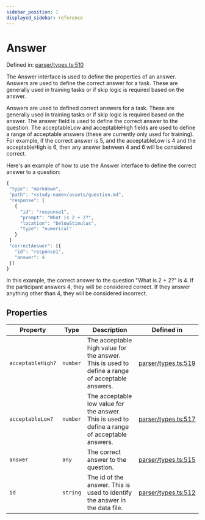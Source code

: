 ```yaml
---
sidebar_position: 1
displayed_sidebar: reference
---
```


# Answer

Defined in: [parser/types.ts:510](https://github.com/revisit-studies/study/blob/8321281ac346f1aa0a6d05a2638ef2608adef62e/src/parser/types.ts#L510)

The Answer interface is used to define the properties of an answer. Answers are used to define the correct answer for a task. These are generally used in training tasks or if skip logic is required based on the answer.

Answers are used to defined correct answers for a task. These are generally used in training tasks or if skip logic is required based on the answer. The answer field is used to define the correct answer to the question. The acceptableLow and acceptableHigh fields are used to define a range of acceptable answers (these are currently only used for training). For example, if the correct answer is 5, and the acceptableLow is 4 and the acceptableHigh is 6, then any answer between 4 and 6 will be considered correct.

Here's an example of how to use the Answer interface to define the correct answer to a question:

```js
{
 "type": "markdown",
 "path": "<study-name>/assets/question.md",
 "response": [
   {
     "id": "response1",
     "prompt": "What is 2 + 2?",
     "location": "belowStimulus",
     "type": "numerical"
   }
 ]
 "correctAnswer": [{
   "id": "response1",
   "answer": 4
 }]
}
```

In this example, the correct answer to the question "What is 2 + 2?" is 4. If the participant answers 4, they will be considered correct. If they answer anything other than 4, they will be considered incorrect.

## Properties

| Property | Type | Description | Defined in |
| ------ | ------ | ------ | ------ |
| <a id="acceptablehigh"></a> `acceptableHigh?` | `number` | The acceptable high value for the answer. This is used to define a range of acceptable answers. | [parser/types.ts:519](https://github.com/revisit-studies/study/blob/8321281ac346f1aa0a6d05a2638ef2608adef62e/src/parser/types.ts#L519) |
| <a id="acceptablelow"></a> `acceptableLow?` | `number` | The acceptable low value for the answer. This is used to define a range of acceptable answers. | [parser/types.ts:517](https://github.com/revisit-studies/study/blob/8321281ac346f1aa0a6d05a2638ef2608adef62e/src/parser/types.ts#L517) |
| <a id="answer"></a> `answer` | `any` | The correct answer to the question. | [parser/types.ts:515](https://github.com/revisit-studies/study/blob/8321281ac346f1aa0a6d05a2638ef2608adef62e/src/parser/types.ts#L515) |
| <a id="id"></a> `id` | `string` | The id of the answer. This is used to identify the answer in the data file. | [parser/types.ts:512](https://github.com/revisit-studies/study/blob/8321281ac346f1aa0a6d05a2638ef2608adef62e/src/parser/types.ts#L512) |
